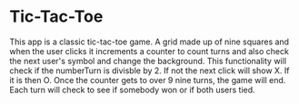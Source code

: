 # Tic-Tac-Toe #

This app is a classic tic-tac-toe game. A grid made up of nine squares and when the user clicks it increments a counter to count turns and also check the next user's symbol and change the background. This functionality will check if the numberTurn is divisble by 2. If not the next click will show X. If it is then O. Once the counter gets to over 9 nine turns, the game will end. Each turn will check to see if somebody won or if both users tied. 

